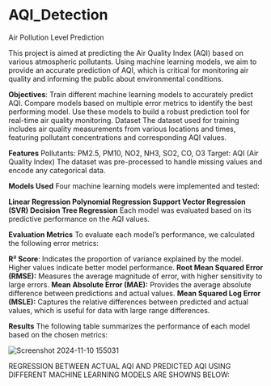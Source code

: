 # AQI_Detection
Air Pollution Level Prediction

This project is aimed at predicting the Air Quality Index (AQI) based on various atmospheric pollutants. Using machine learning models, we aim to provide an accurate prediction of AQI, which is critical for monitoring air quality and informing the public about environmental conditions.

**Objectives**:
Train different machine learning models to accurately predict AQI.
Compare models based on multiple error metrics to identify the best performing model.
Use these models to build a robust prediction tool for real-time air quality monitoring.
Dataset
The dataset used for training includes air quality measurements from various locations and times, featuring pollutant concentrations and corresponding AQI values.

**Features**
Pollutants: PM2.5, PM10, NO2, NH3, SO2, CO, O3
Target: AQI (Air Quality Index)
The dataset was pre-processed to handle missing values and encode any categorical data.

**Models Used**
Four machine learning models were implemented and tested:

**Linear Regression
Polynomial Regression
Support Vector Regression (SVR)
Decision Tree Regression**
Each model was evaluated based on its predictive performance on the AQI values.

**Evaluation Metrics**
To evaluate each model’s performance, we calculated the following error metrics:

**R² Score**: Indicates the proportion of variance explained by the model. Higher values indicate better model performance.
**Root Mean Squared Error (RMSE):** Measures the average magnitude of error, with higher sensitivity to large errors.
**Mean Absolute Error (MAE):** Provides the average absolute difference between predictions and actual values.
**Mean Squared Log Error (MSLE):** Captures the relative differences between predicted and actual values, which is useful for data with large range differences.

**Results**
The following table summarizes the performance of each model based on the chosen metrics:

![Screenshot 2024-11-10 155031](https://github.com/user-attachments/assets/d516ed9c-1343-44cd-ba65-a9f15966e400)

REGRESSION BETWEEN ACTUAL AQI AND PREDICTED AQI USING DIFFERENT MACHINE LEARNING MODELS ARE SHOWNS BELOW:



